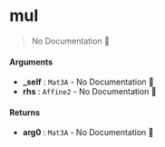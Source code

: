 # mul

> No Documentation 🚧

#### Arguments

- **\_self** : `Mat3A` \- No Documentation 🚧
- **rhs** : `Affine2` \- No Documentation 🚧

#### Returns

- **arg0** : `Mat3A` \- No Documentation 🚧